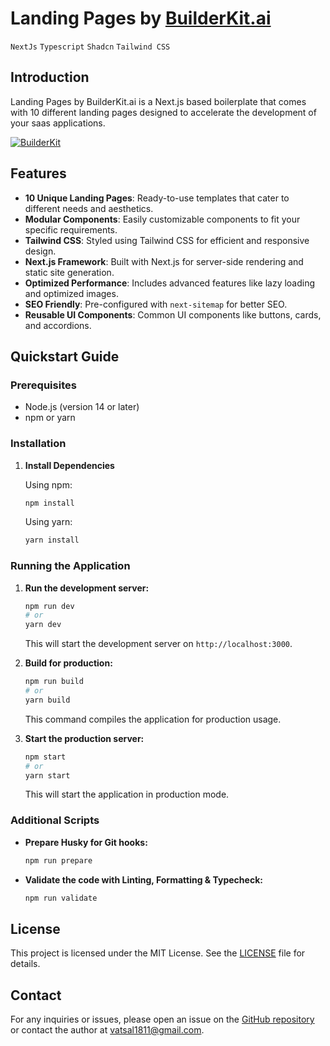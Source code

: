 # Landing Pages by [BuilderKit.ai](https://www.builderkit.ai)

`NextJs` `Typescript` `Shadcn` `Tailwind CSS`

## Introduction

Landing Pages by BuilderKit.ai is a Next.js based boilerplate that comes with 10 different landing pages designed to accelerate the development of your saas applications.

<a href="https://builderkit.ai" target="_blank" rel="noopener">
  <picture>
    <img alt="BuilderKit" src="https://base.builderkit.ai/github-cover.webp" />
  </picture>
</a>

## Features

- **10 Unique Landing Pages**: Ready-to-use templates that cater to different needs and aesthetics.
- **Modular Components**: Easily customizable components to fit your specific requirements.
- **Tailwind CSS**: Styled using Tailwind CSS for efficient and responsive design.
- **Next.js Framework**: Built with Next.js for server-side rendering and static site generation.
- **Optimized Performance**: Includes advanced features like lazy loading and optimized images.
- **SEO Friendly**: Pre-configured with `next-sitemap` for better SEO.
- **Reusable UI Components**: Common UI components like buttons, cards, and accordions.

## Quickstart Guide

### Prerequisites

- Node.js (version 14 or later)
- npm or yarn

### Installation

1. **Install Dependencies**

   Using npm:

   ```bash
   npm install
   ```

   Using yarn:

   ```bash
   yarn install
   ```

### Running the Application

1. **Run the development server:**

   ```sh
   npm run dev
   # or
   yarn dev
   ```

   This will start the development server on `http://localhost:3000`.

2. **Build for production:**

   ```sh
   npm run build
   # or
   yarn build
   ```

   This command compiles the application for production usage.

3. **Start the production server:**

   ```sh
   npm start
   # or
   yarn start
   ```

   This will start the application in production mode.

### Additional Scripts

- **Prepare Husky for Git hooks:**

  ```sh
  npm run prepare
  ```

- **Validate the code with Linting, Formatting & Typecheck:**

  ```sh
  npm run validate
  ```

## License

This project is licensed under the MIT License. See the [LICENSE](https://www.builderkit.ai/license) file for details.

## Contact

For any inquiries or issues, please open an issue on the [GitHub repository](https://github.com/1811-Labs-LLC/BuilderKit) or contact the author at [vatsal1811@gmail.com](mailto:vatsal1811@gmail.com).
